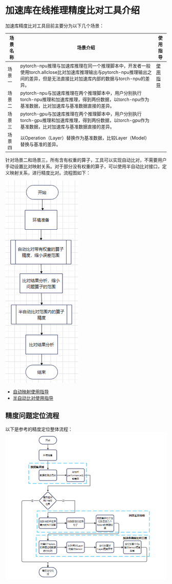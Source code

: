 

# 加速库在线推理精度比对工具介绍

加速库精度比对工具目前主要分为以下几个场景：

| 场景名称 | 场景介绍                                                     | 使用指导                                     |
| -------- | ------------------------------------------------------------ |------------------------------------------|
| 场景一   | pytorch-npu推理与加速库推理在同一个推理脚本中，开发者一般使用torch.allclose比对加速库推理输出与pytorch-npu推理输出之间的差异，但是无法直接比对加速库内部的数据与torch-npu的差异。 | [使用指导](../11_pta_acl_cmp/basic_usage.md) |
| 场景二   | pytorch-npu与加速库推理在两个推理脚本中，用户分别执行torch-npu推理和加速库推理，得到两份数据，以torch-npu作为基准数据，比对加速库与基准数据直接的差异。 |                                          |
| 场景三   | pytorch-gpu与加速库推理在两个推理脚本中，用户分别执行torch-gpu推理和加速库推理，得到两份数据，以torch-gpu作为基准数据，比对加速库与基准数据直接的差异。 |                                          |
| 场景四   | 以Operation（Layer）替换作为基准数据，比较Layer（Model）替换与基准的差异。 |                                          |

针对场景二和场景三，所有含有权重的算子，工具可以实现自动比对，不需要用户手动设置比对映射关系。对于部分没有权重的算子，可以使用半自动比对接口，定义映射关系，进行精度比对。流程图如下：

![场景2和场景3流程图](./场景2和场景3流程图.png)
- [自动映射使用指导](../12_pta_acl_cmp_weight_map/README.md)
- [半自动比对使用指导](../13_dump_and_compare/README.md)

## 精度问题定位流程
以下是参考的精度定位整体流程：
![精度定位流程图](./LocationProgress.png)

